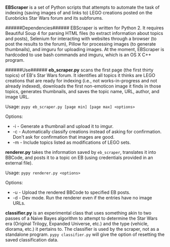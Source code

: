 **EBScraper** is a set of Python scripts that attempts to automate the task of
indexing (saving images of and links to) LEGO creations posted on the 
Eurobricks Star Wars forum and its subforums. 



######Dependencies######
EBScraper is written for Python 2. It requires Beautiful Soup 4 for parsing
HTML files (to extract information about topics and posts), Selenium for 
interacting with websites through a browser (to post the results to the forum),
Pillow for processing images (to generate thumbnails), and imguru for uploading
images. At the moment, EBScraper is hardcoded to use bash commands and imguru, 
which is an OS X C++ program.



######Use######
**eb_scraper.py** scans the first page (the first thirty topics) of EB's Star
Wars forum. It identifies all topics it thinks are LEGO creations that are 
ready for indexing (i.e., not works-in-progress and not already indexed), 
downloads the first non-emoticon image it finds in those topics, generates 
thumbnails, and saves the topic name, URL, author, and image URL.

Usage: `pypy eb_scraper.py [page min] [page max] <options>`

Options:
- -i - Generate a thumbnail and upload it to imgur.
- -c - Automatically classify creations instead of asking for confirmation.
Don't ask for confirmation that images are good.
- -m - Include topics listed as modifications of LEGO sets.



**renderer.py** takes the information saved by `eb_scraper`, translates it into
BBCode, and posts it to a topic on EB (using credentials provided in an
external file).

Usage: `pypy renderer.py <options>`

Options:
- -u - Upload the rendered BBCode to specified EB posts.
- -d - Dev mode. Run the renderer even if the entries have no image URLs.



**classifier.py** is an experimental class that uses something akin to two
passes of a Naive Bayes algorithm to attempt to determine the Star Wars era 
(Original Trilogy, Expanded Universe, etc.) and the type (vehicle, diorama, 
etc.) it pertains to. The classifier is used by the scraper, not as a 
standalone program. `pypy classifier.py` will give the option of resetting the 
saved classification data.
